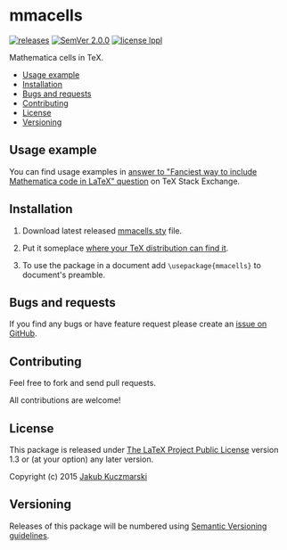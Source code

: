 # mmacells

[![releases](http://img.shields.io/github/release/jkuczm/mmacells.svg)](https://github.com/jkuczm/mmacells/releases)
[![SemVer 2.0.0](http://img.shields.io/badge/SemVer-2.0.0-brightgreen.svg)](http://semver.org/spec/v2.0.0.html)
[![license lp­pl](http://img.shields.io/badge/license-lppl-blue.svg)](http://www.latex-project.org/lppl.txt)


Mathematica cells in TeX.


* [Usage example](#usage-example)
* [Installation](#installation)
* [Bugs and requests](#bugs-and-requests)
* [Contributing](#contributing)
* [License](#license)
* [Versioning](#versioning)



## Usage example

You can find usage examples in
[answer to "Fanciest way to include Mathematica code in LaTeX" question](http://tex.stackexchange.com/a/223898/70587)
on TeX Stack Exchange.



## Installation

1. Download latest released
   [mmacells.sty](https://raw.githubusercontent.com/jkuczm/mmacells/v0.1.0/mmacells.sty)
   file.

2. Put it someplace [where your TeX distribution can find it](http://tex.stackexchange.com/q/1137/70587).

3. To use the package in a document add `\usepackage{mmacells}` to document's
   preamble.



## Bugs and requests

If you find any bugs or have feature request please create an
[issue on GitHub](https://github.com/jkuczm/mmacells/issues).



## Contributing

Feel free to fork and send pull requests.

All contributions are welcome!



## License

This package is released under
[The LaTeX Project Public Li­cense](http://www.latex-project.org/lppl.txt)
version 1.3 or (at your option) any later version.

Copyright (c) 2015 [Jakub Kuczmarski](mailto:Jakub.Kuczmarski@gmail.com)


## Versioning

Releases of this package will be numbered using
[Semantic Versioning guidelines](http://semver.org/).
